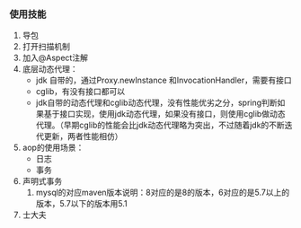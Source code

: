 ### 使用技能

1. 导包
2. 打开扫描机制
3. 加入@Aspect注解
4. 底层动态代理：
   * jdk 自带的，通过Proxy.newInstance  和InvocationHandler，需要有接口
   * cglib，有没有接口都可以
   * jdk自带的动态代理和cglib动态代理，没有性能优劣之分，spring判断如果基于接口实现，使用jdk动态代理，如果没有接口，则使用cglib做动态代理。（早期cglib的性能会比jdk动态代理略为突出，不过随着jdk的不断迭代更新，两者性能相仿）
5. aop的使用场景：
   * 日志
   * 事务
6. 声明式事务
   1. mysql的对应maven版本说明：8对应的是8的版本，6对应的是5.7以上的版本，5.7以下的版本用5.1
7. 士大夫

